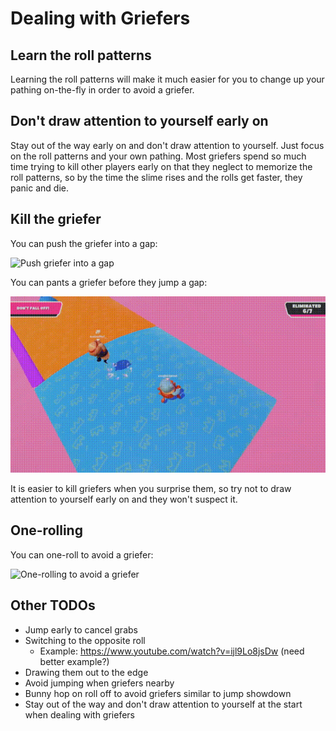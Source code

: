 # Dealing with Griefers

## Learn the roll patterns

Learning the roll patterns will make it much easier for you to change up your pathing on-the-fly in order to avoid a griefer.

## Don't draw attention to yourself early on

Stay out of the way early on and don't draw attention to yourself. Just focus on the roll patterns and your own pathing. Most griefers spend so much time trying to kill other players early on that they neglect to memorize the roll patterns, so by the time the slime rises and the rolls get faster, they panic and die.

## Kill the griefer

You can push the griefer into a gap:

![Push griefer into a gap](../images/getting-started/dealing-with-griefers/push-griefer.gif)

You can pants a griefer before they jump a gap:

![Pantsing a griefer](../images/getting-started/dealing-with-griefers/pants-griefer.gif)

It is easier to kill griefers when you surprise them, so try not to draw attention to yourself early on and they won't suspect it.

## One-rolling

You can one-roll to avoid a griefer:

![One-rolling to avoid a griefer](../images/getting-started/dealing-with-griefers/one-rolling.gif)

## Other TODOs

* Jump early to cancel grabs
* Switching to the opposite roll
    * Example: <https://www.youtube.com/watch?v=ijl9Lo8jsDw> (need better example?)
* Drawing them out to the edge
* Avoid jumping when griefers nearby
* Bunny hop on roll off to avoid griefers similar to jump showdown
* Stay out of the way and don't draw attention to yourself at the start when dealing with griefers
